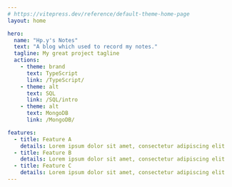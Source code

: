 ```yaml
---
# https://vitepress.dev/reference/default-theme-home-page
layout: home

hero:
  name: "Hp.y's Notes"
  text: "A blog which used to record my notes."
  tagline: My great project tagline
  actions:
    - theme: brand
      text: TypeScript
      link: /TypeScript/
    - theme: alt
      text: SQL
      link: /SQL/intro
    - theme: alt
      text: MongoDB
      link: /MongoDB/

features:
  - title: Feature A
    details: Lorem ipsum dolor sit amet, consectetur adipiscing elit
  - title: Feature B
    details: Lorem ipsum dolor sit amet, consectetur adipiscing elit
  - title: Feature C
    details: Lorem ipsum dolor sit amet, consectetur adipiscing elit
---
```



